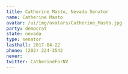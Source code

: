 ```yaml
---
title: Catherine Masto, Nevada Senator
name: Catherine Masto
avatar: /ui/img/avatars/Catherine_Masto.jpg
party: democrat
state: nevada
type: senator
lasthall: 2017-04-22
phone: (202) 224-3542
never:
twitter: CatherineForNV
---
```

